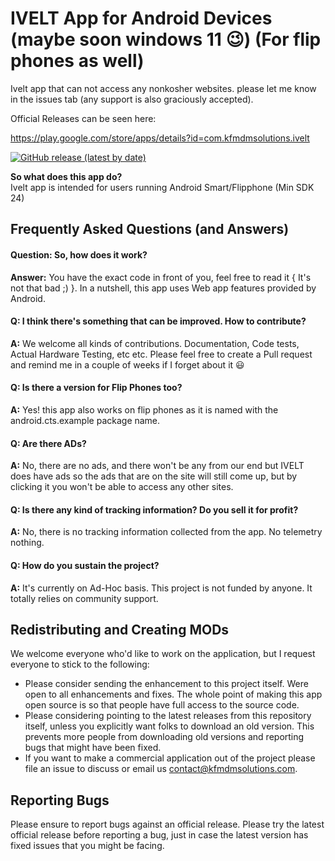 # IVELT App for Android Devices (maybe soon windows 11 😉) (For flip phones as well)

Ivelt app that can not access any nonkosher websites. 
please let me know in the issues tab (any support is also graciously accepted).

Official Releases can be seen here:

https://play.google.com/store/apps/details?id=com.kfmdmsolutions.ivelt

[![GitHub release (latest by date)](https://img.shields.io/github/v/release/KFMDMSolutions/Ivelt?label=Latest%20Release&style=for-the-badge)](https://github.com/KFMDMSolutions/Ivelt/releases)



**So what does this app do?**  
Ivelt app is intended for users running Android Smart/Flipphone (Min SDK 24)

## Frequently Asked Questions (and Answers)
#### Question: So, how does it work?
**Answer:** You have the exact code in front of you, feel free to read it { It's not that bad ;) }. In a nutshell, this app uses Web app features provided by Android.

#### Q: I think there's something that can be improved. How to contribute?
**A:** We welcome all kinds of contributions. Documentation, Code tests, Actual Hardware Testing, etc etc. Please feel free to create a Pull request and remind me in a couple of weeks if I forget about it 😃

#### Q: Is there a version for Flip Phones too?
**A:** Yes! this app also works on flip phones as it is named with the android.cts.example package name.

#### Q: Are there ADs?
**A:** No, there are no ads, and there won't be any from our end but IVELT does have ads so the ads that are on the site will still come up, but by clicking it you won't be able to access any other sites.

#### Q: Is there any kind of tracking information? Do you sell it for profit?
**A:** No, there is no tracking information collected from the app. No telemetry nothing.

#### Q: How do you sustain the project?
**A:** It's currently on Ad-Hoc basis. This project is not funded by anyone. It totally relies on community support.

## Redistributing and Creating MODs
We welcome everyone who'd like to work on the application, but I request everyone to stick to the following:
* Please consider sending the enhancement to this project itself. Were open to all enhancements and fixes. The whole point of making this app open source is so that people have full access to the source code.
* Please considering pointing to the latest releases from this repository itself, unless you explicitly want folks to download an old version. This prevents more people from downloading old versions and reporting bugs that might have been fixed.
* If you want to make a commercial application out of the project please file an issue to discuss or email us contact@kfmdmsolutions.com.

## Reporting Bugs
Please ensure to report bugs against an official release. Please try the latest official release before reporting a bug, just in case the latest version has fixed issues that you might be facing.
